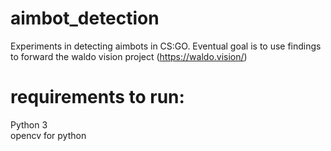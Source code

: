 # aimbot_detection
Experiments in detecting aimbots in CS:GO. Eventual goal is to use findings to forward the waldo vision project (https://waldo.vision/)

# requirements to run:
Python 3  
opencv for python
